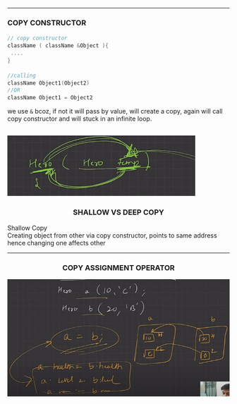 
---
### COPY CONSTRUCTOR
```c++
// copy constructor
className ( className &Object ){
 ....
}

//calling
className Object1(Object2)
//OR
className Object1 = Object2
```
we use `&` bcoz, if not it will pass by value, will create a copy, again will call copy constructor and will stuck in an infinite loop.

![alt text](image.png)
---

### <center> SHALLOW VS DEEP COPY

Shallow Copy  
Creating object from other via copy constructor, points to same address hence changing one affects other

---
### <center> COPY ASSIGNMENT OPERATOR
![alt text](image-1.png)
